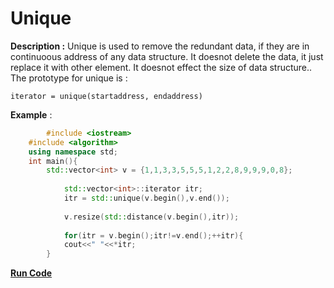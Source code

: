 # Unique 

**Description :** Unique is used to remove the redundant data, if they are in continuoous address of any data structure. It doesnot delete the data, it just replace it with other element. It doesnot effect the size of data structure.. 
The prototype for unique is :
```
iterator = unique(startaddress, endaddress)
  ```
**Example** :
```cpp
    	#include <iostream>
	#include <algorithm>
	using namespace std;
	int main(){
		std::vector<int> v = {1,1,3,3,5,5,5,1,2,2,8,9,9,9,0,8};
		
    		std::vector<int>::iterator itr;
    		itr = std::unique(v.begin(),v.end());
		
    		v.resize(std::distance(v.begin(),itr));
		
    		for(itr = v.begin();itr!=v.end();++itr){
        	cout<<" "<<*itr;
    	}

```
**[Run Code](https://rextester.com/GNHPSK20621)**
